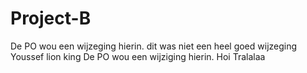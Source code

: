 # Project-B
De PO wou een wijzeging hierin.
dit was niet een heel goed wijzeging 
Youssef lion king 
De PO wou een wijziging hierin.
Hoi
Tralalaa